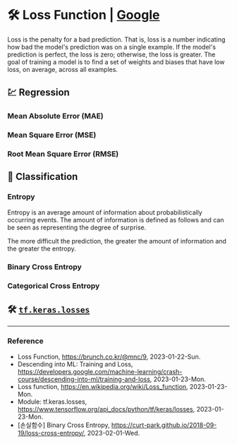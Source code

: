 # :hammer_and_wrench: Loss Function | [Google](https://developers.google.com/machine-learning/crash-course/descending-into-ml/training-and-loss)

Loss is the penalty for a bad prediction. That is, loss is a number indicating how bad the model's prediction was on a single example. If the model's prediction is perfect, the loss is zero; otherwise, the loss is greater. The goal of training a model is to find a set of weights and biases that have low loss, on average, across all examples.

## :chart: Regression

### Mean Absolute Error (MAE)

### Mean Square Error (MSE)

### Root Mean Square Error (RMSE)

## :bow_and_arrow: Classification

### Entropy

Entropy is an average amount of information about probabilistically occurring events. The amount of information is defined as follows and can be seen as representing the degree of surprise.

The more difficult the prediction, the greater the amount of information and the greater the entropy.

### Binary Cross Entropy

### Categorical Cross Entropy

## :hammer_and_wrench: [`tf.keras.losses`](https://www.tensorflow.org/api_docs/python/tf/keras/losses)

---

### Reference
- Loss Function, https://brunch.co.kr/@mnc/9, 2023-01-22-Sun.
- Descending into ML: Training and Loss, https://developers.google.com/machine-learning/crash-course/descending-into-ml/training-and-loss, 2023-01-23-Mon.
- Loss function, https://en.wikipedia.org/wiki/Loss_function, 2023-01-23-Mon.
- Module: tf.keras.losses, https://www.tensorflow.org/api_docs/python/tf/keras/losses, 2023-01-23-Mon.
- [손실함수] Binary Cross Entropy, https://curt-park.github.io/2018-09-19/loss-cross-entropy/, 2023-02-01-Wed.
